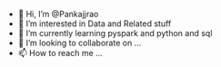 - 👋 Hi, I’m @Pankajjrao
- 👀 I’m interested in Data and Related stuff
- 🌱 I’m currently learning pyspark and python and sql
- 💞️ I’m looking to collaborate on ...
- 📫 How to reach me ...

<!---
Pankajjrao/Pankajjrao is a ✨ special ✨ repository because its `README.md` (this file) appears on your GitHub profile.
You can click the Preview link to take a look at your changes.
--->

